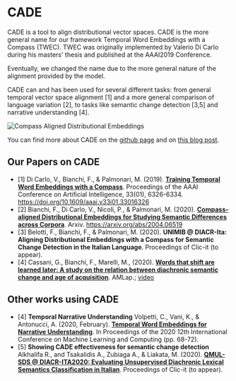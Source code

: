 # CADE

CADE is a tool to align distributional vector spaces. CADE is the more general name for our framework Temporal Word Embeddings with a Compass (TWEC).
TWEC was originally implemented by Valerio Di Carlo during his masters' thesis and published at the AAAI2019 Conference.

Eventually, we changed the name due to the more general nature of the alignment provided by the model.

CADE can and has been used for several different tasks: from general temporal vector space alignment [1]  and a more general comparison of language
variation [2], to tasks like semantic change detection [3,5] and narrative understanding [4].

![Compass Aligned Distributional Embeddings](https://raw.githubusercontent.com/vinid/cade/master/img/CADE.png)

You can find more about CADE on the [github page](https://github.com/vinid/cade) and on [this blog post](https://medium.com/@fb_vinid/aligning-temporal-diachronic-word-embeddings-with-a-compass-732ab7427955).

## Our Papers on CADE

+ [1] Di Carlo, V., Bianchi, F., & Palmonari, M. (2019). [**Training Temporal Word Embeddings with a Compass**](https://doi.org/10.1609/aaai.v33i01.33016326). Proceedings of the AAAI Conference on Artificial Intelligence, 33(01), 6326-6334. https://doi.org/10.1609/aaai.v33i01.33016326
+ [2] Bianchi, F., Di Carlo, V., Nicoli, P., & Palmonari, M. (2020). **[Compass-aligned Distributional Embeddings for Studying Semantic Differences across Corpora](https://arxiv.org/abs/2004.06519)**. Arxiv. https://arxiv.org/abs/2004.06519
+ [3] Belotti, F., Bianchi, F., & Palmonari, M. (2020). **UNIMIB @ DIACR-Ita: Aligning Distributional Embeddings with a Compass for Semantic Change Detection in the Italian Language**. Proceedings of Clic-it (to appear).
+ [4] Cassani, G., Bianchi, F., Marelli, M., (2020). [**Words that shift are learned later: A study on the relation between diachronic semantic change and age of acquisition**](https://amlap2020.github.io/a/25.pdf). AMLap.; [video](https://osf.io/qfcb2/)

## Other works using CADE

+ [4] **Temporal Narrative Understanding** Volpetti, C., Vani, K., & Antonucci, A. (2020, February). [**Temporal Word Embeddings for Narrative Understanding**](https://dl.acm.org/doi/pdf/10.1145/3383972.3383988). In Proceedings of the 2020 12th International Conference on Machine Learning and Computing (pp. 68-72).
+ [5] **Showing CADE effectiveness for semantic change detection** Alkhalifa R., and Tsakalidis A., Zubiaga A., & Liakata, M. (2020). [**QMUL-SDS @ DIACR-ITA2020: Evaluating Unsupervised Diachronic Lexical Semantics Classification in Italian**](https://arxiv.org/abs/2011.02935).  Proceedings of Clic-it (to appear).
